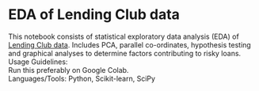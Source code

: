 # EDA of Lending Club data

This notebook consists of statistical exploratory data analysis (EDA) of [Lending Club data](https://www.kaggle.com/wordsforthewise/lending-club). Includes PCA, parallel co-ordinates, hypothesis testing and graphical analyses to determine factors contributing to risky loans.\
Usage Guidelines:\
Run this preferably on Google Colab.\
Languages/Tools: Python, Scikit-learn, SciPy
